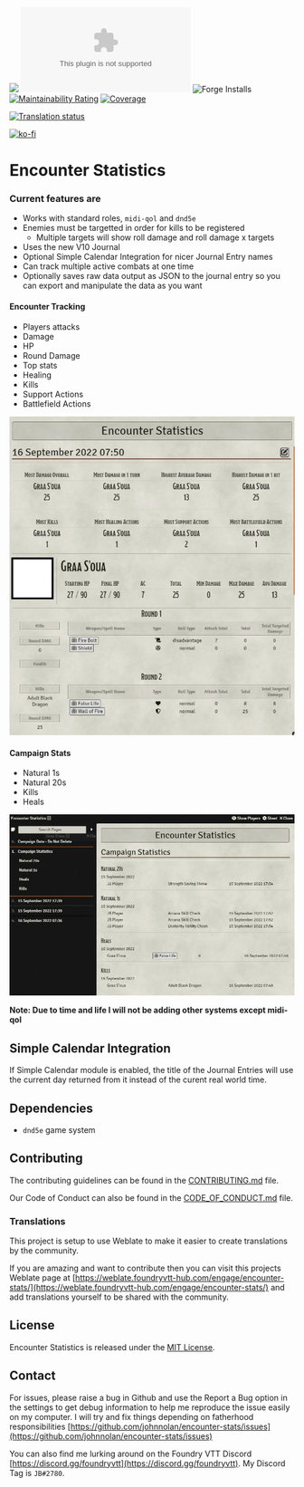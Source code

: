 ![](https://img.shields.io/badge/Foundry-v0.10.0-informational)
![Latest Release Download Count](https://img.shields.io/github/downloads/johnnolan/encounter-stats/latest/module.zip)
![Forge Installs](https://img.shields.io/badge/dynamic/json?label=Forge%20Installs&query=package.installs&suffix=%25&url=https%3A%2F%2Fforge-vtt.com%2Fapi%2Fbazaar%2Fpackage%2Fencounter-stats&colorB=4aa94a)
[![Maintainability Rating](https://sonarcloud.io/api/project_badges/measure?project=johnnolan_encounter-stats&metric=sqale_rating)](https://sonarcloud.io/summary/new_code?id=johnnolan_encounter-stats)
[![Coverage](https://sonarcloud.io/api/project_badges/measure?project=johnnolan_encounter-stats&metric=coverage)](https://sonarcloud.io/summary/new_code?id=johnnolan_encounter-stats)

[![Translation status](https://weblate.foundryvtt-hub.com/widgets/encounter-stats/-/287x66-black.png)](https://weblate.foundryvtt-hub.com/engage/encounter-stats/)

[![ko-fi](https://ko-fi.com/img/githubbutton_sm.svg)](https://ko-fi.com/X8X354DCG)

# Encounter Statistics

### Current features are

* Works with standard roles, `midi-qol` and `dnd5e`
* Enemies must be targetted in order for kills to be registered
    * Multiple targets will show roll damage and roll damage x targets
* Uses the new V10 Journal
* Optional Simple Calendar Integration for nicer Journal Entry names
* Can track multiple active combats at one time
* Optionally saves raw data output as JSON to the journal entry so you can export and manipulate the data as you want

#### Encounter Tracking

- Players attacks
- Damage
- HP
- Round Damage
- Top stats
- Healing
- Kills
- Support Actions
- Battlefield Actions

[![Example](https://raw.githubusercontent.com/johnnolan/encounter-stats/main/images/example.jpg)](https://raw.githubusercontent.com/johnnolan/encounter-stats/main/images/example.jpg)
#### Campaign Stats

- Natural 1s
- Natural 20s
- Kills
- Heals

[![Example Campaign](https://raw.githubusercontent.com/johnnolan/encounter-stats/main/images/example-campaign.jpg)](https://raw.githubusercontent.com/johnnolan/encounter-stats/main/images/example-campaign.jpg)

**Note: Due to time and life I will not be adding other systems except midi-qol**

## Simple Calendar Integration

If Simple Calendar module is enabled, the title of the Journal Entries will use the current day returned from it instead of the curent real world time.

## Dependencies

* `dnd5e` game system

## Contributing

The contributing guidelines can be found in the [CONTRIBUTING.md](./CONTRIBUTING.md) file.

Our Code of Conduct can also be found in the [CODE_OF_CONDUCT.md](./CODE_OF_CONDUCT.md) file.

### Translations

This project is setup to use Weblate to make it easier to create translations by the community.

If you are amazing and want to contribute then you can visit this projects Weblate page at [https://weblate.foundryvtt-hub.com/engage/encounter-stats/](https://weblate.foundryvtt-hub.com/engage/encounter-stats/) and add translations yourself to be shared with the community.

## License

Encounter Statistics is released under the [MIT License](./LICENSE).

## Contact

For issues, please raise a bug in Github and use the Report a Bug option in the settings to get debug information to help me reproduce the issue easily on my computer. I will try and fix things depending on fatherhood responsibilities [https://github.com/johnnolan/encounter-stats/issues](https://github.com/johnnolan/encounter-stats/issues)

You can also find me lurking around on the Foundry VTT Discord [https://discord.gg/foundryvtt](https://discord.gg/foundryvtt). My Discord Tag is `JB#2780`.
